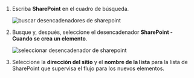 1. Escriba **SharePoint** en el cuadro de búsqueda.
   
    ![buscar desencadenadores de sharepoint](includes/media/modern-approvals/search-for-sharepoint.png)
2. Busque y, después, seleccione el desencadenador **SharePoint - Cuando se crea un elemento**.
   
    ![seleccionar desencadenador de sharepoint](includes/media/modern-approvals/select-sharepoint-new-item.png)
3. Seleccione la **dirección del sitio** y el **nombre de la lista** para la lista de SharePoint que supervisa el flujo para los nuevos elementos.

